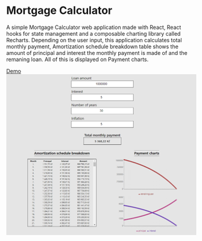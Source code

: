 # Mortgage Calculator

A simple Mortgage Calculator web application made with React, React hooks for state
management and a composable charting library called Recharts. Depending on the user
input, this application calculates total monthly payment, Amortization schedule
breakdown table shows the amount of principal and interest the monthly payment is made
of and the remaning loan. All of this is displayed on Payment charts.

[Demo](https://www.veprekj.cz/mortgage)
![](../images/Mortgage.png)
